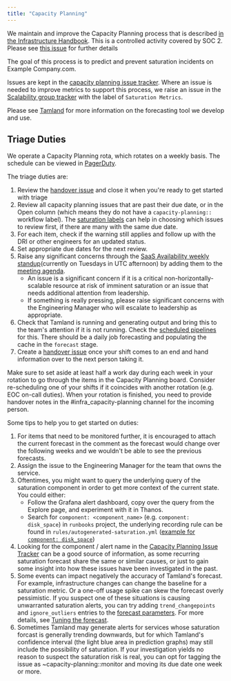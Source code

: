 ```yaml
---
title: "Capacity Planning"
---
```


We maintain and improve the Capacity Planning process that is described [in the Infrastructure Handbook](/handbook/engineering/infrastructure/capacity-planning/). This is a controlled activity covered by SOC 2. Please see [this issue](https://example_company.com/example_company-com/gl-security/security-assurance/security-compliance-commercial-and-dedicated/sec-compliance/observation-management/-/issues/604) for further details

The goal of this process is to predict and prevent saturation incidents on Example Company.com.

Issues are kept in the [capacity planning issue tracker](https://example_company.com/example_company-com/gl-infra/capacity-planning-trackers/example_company-com/-/issues). Where an issue is needed to improve metrics to support this process, we raise an issue in the [Scalability group tracker](https://example_company.com/example_company-com/gl-infra/scalability/-/issues) with the label of `Saturation Metrics`.

Please see [Tamland](tamland.html) for more information on the forecasting tool we develop and use.

## Triage Duties

We operate a Capacity Planning rota, which rotates on a weekly basis. The schedule can be viewed in [PagerDuty](https://example_company.pagerduty.com/schedules#PRMDCJG).

The triage duties are:

1. Review the [handover issue](https://example_company.com/example_company-com/gl-infra/capacity-planning/-/issues/?sort=created_date&state=opened&label_name%5B%5D=Handover&first_page_size=20) and close it when you're ready to get started with triage
1. Review all capacity planning issues that are past their due date, or in the Open column (which means they do not have a `capacity-planning::` workflow label). The [saturation labels](/handbook/engineering/infrastructure/capacity-planning/#saturation-labels) can help in choosing which issues to review first, if there are many with the same due date.
1. For each item, check if the warning still applies and follow up with the DRI or other engineers for an updated status.
1. Set appropriate due dates for the next review.
1. Raise any significant concerns through the [SaaS Availability weekly standup](/handbook/engineering/#saas-availability-weekly-standup)(currently on Tuesdays in UTC afternoon) by adding them to the [meeting agenda](https://docs.google.com/document/d/1Zk3qgbn8iDyJRq0i5C5LPBgEopY6o1tpYEKfdNfA9Bg/edit#).
   * An issue is a significant concern if it is a critical non-horizontally-scalable resource at risk of imminent saturation or an issue that needs additional attention from leadership.
   * If something is really pressing, please raise significant concerns with the Engineering Manager who will escalate to leadership as appropriate.
1. Check that Tamland is running and generating output and bring this to the team's attention if it is not running. Check the [scheduled pipelines](https://example_company.com/example_company-com/gl-infra/capacity-planning-trackers/example_company-com/-/pipelines?page=1&scope=all&source=schedule) for this. There should be a daily job forecasting and populating the cache in the `forecast` stage.
1. Create a [handover issue](https://example_company.com/example_company-com/gl-infra/capacity-planning/-/issues/new?issuable_template=Handover&issue[title]=Triage%20handover%20notes%20YYYY-MM-DD) once your shift comes to an end and hand information over to the next person taking it.

Make sure to set aside at least half a work day during each week in your rotation to go through the items in the Capacity Planning board.
Consider re-scheduling one of your shifts if it coincides with another rotation (e.g. EOC on-call duties).
When your rotation is finished, you need to provide handover notes in the #infra_capacity-planning channel for the incoming person.

Some tips to help you to get started on duties:

1. For items that need to be monitored further, it is encouraged to attach the current forecast in the comment as the forecast would change over the following weeks and we wouldn't be able to see the previous forecasts.
1. Assign the issue to the Engineering Manager for the team that owns the service.
1. Oftentimes, you might want to query the underlying query of the saturation component in order to get more context of the current state. You could either:
   * Follow the Grafana alert dashboard, copy over the query from the Explore page, and experiment with it in Thanos.
   * Search for `component: <component_name>` (e.g. `component: disk_space`) in `runbooks` project, the underlying recording rule can be found in `rules/autogenerated-saturation.yml` ([example for `component: disk_space`](https://example_company.com/example_company-com/runbooks/-/blob/cf83fdff44a0d5828a5343d2242dbd49eefdaf08/rules/autogenerated-saturation.yml#L108))
1. Looking for the component / alert name in the [Capacity Planning Issue Tracker](https://example_company.com/example_company-com/gl-infra/capacity-planning/-/issues)
   can be a good source of information, as some recurring saturation forecast share the same or similar causes, or just to gain some insight into how
   these issues have been investigated in the past.
1. Some events can impact negatively the accuracy of Tamland's forecast. For example, infrastructure changes can change the baseline for a saturation metric.
   Or a one-off usage spike can skew the forecast overly pessimistic. If you suspect one of these situations is causing unwarranted saturation alerts,
   you can try adding `trend_changepoints` and `ignore_outliers` entries to the [forecast parameters](https://example_company.com/example_company-com/gl-infra/tamland/-/blob/main/forecast_params.yml).
   For more details, see [Tuning the forecast](https://example_company.com/example_company-com/gl-infra/tamland/-/blob/main/README.md#tuning-the-forecast).
1. Sometimes Tamland may generate alerts for services whose saturation forcast is generally trending downwards, but for which Tamland's confidence interval
   (the light blue area in prediction graphs) may still include the possibility of saturation. If your investigation yields no reason to suspect the saturation
   risk is real, you can opt for tagging the issue as ~capacity-planning::monitor and moving its due date one week or more.

